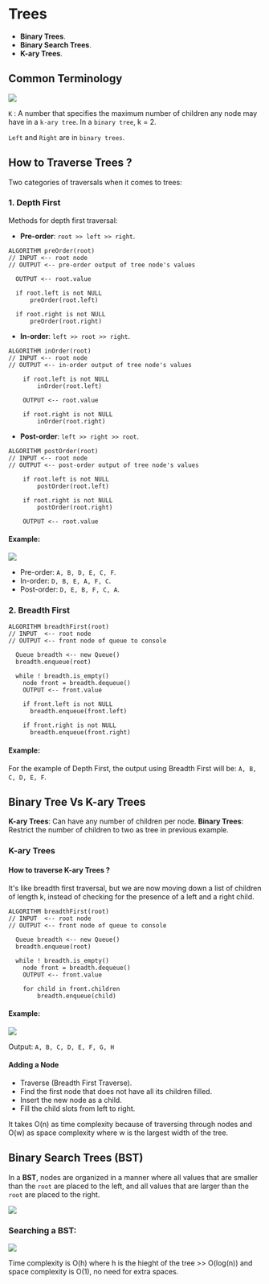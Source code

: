 # Trees

- **Binary Trees**.
- **Binary Search Trees**.
- **K-ary Trees**.


## Common Terminology

![](./images/trees1.PNG)

`K` : A number that specifies the maximum number of children any node may have in a `k-ary tree`. In a `binary tree`, k = 2.

`Left` and `Right` are in `binary trees`.


## How to Traverse Trees ?
Two categories of traversals when it comes to trees:

### 1. Depth First 

Methods for depth first traversal:

- **Pre-order**: `root >> left >> right`.

```
ALGORITHM preOrder(root)
// INPUT <-- root node
// OUTPUT <-- pre-order output of tree node's values

  OUTPUT <-- root.value

  if root.left is not NULL
      preOrder(root.left)

  if root.right is not NULL
      preOrder(root.right)

```

- **In-order**: `left >> root >> right`.

```
ALGORITHM inOrder(root)
// INPUT <-- root node
// OUTPUT <-- in-order output of tree node's values

    if root.left is not NULL
        inOrder(root.left)

    OUTPUT <-- root.value

    if root.right is not NULL
        inOrder(root.right)

```

- **Post-order**: `left >> right >> root`.
```
ALGORITHM postOrder(root)
// INPUT <-- root node
// OUTPUT <-- post-order output of tree node's values

    if root.left is not NULL
        postOrder(root.left)

    if root.right is not NULL
        postOrder(root.right)

    OUTPUT <-- root.value

```

#### Example:

![](./images/trees2.PNG)

- Pre-order: `A, B, D, E, C, F`.
- In-order: `D, B, E, A, F, C`.
- Post-order: `D, E, B, F, C, A`.

### 2. Breadth First

```
ALGORITHM breadthFirst(root)
// INPUT  <-- root node
// OUTPUT <-- front node of queue to console

  Queue breadth <-- new Queue()
  breadth.enqueue(root)

  while ! breadth.is_empty()
    node front = breadth.dequeue()
    OUTPUT <-- front.value

    if front.left is not NULL
      breadth.enqueue(front.left)

    if front.right is not NULL
      breadth.enqueue(front.right)

```

#### Example:
For the example of Depth First, the output using Breadth First will be: `A, B, C, D, E, F`.

## Binary Tree Vs K-ary Trees
**K-ary Trees**: Can have any number of children per node.
**Binary Trees**: Restrict the number of children to two as tree in previous example.

### K-ary Trees
#### How to traverse K-ary Trees ?
It's like breadth first traversal, but we are now moving down a list of children of length k, instead of checking for the presence of a left and a right child.

```
ALGORITHM breadthFirst(root)
// INPUT  <-- root node
// OUTPUT <-- front node of queue to console

  Queue breadth <-- new Queue()
  breadth.enqueue(root)

  while ! breadth.is_empty()
    node front = breadth.dequeue()
    OUTPUT <-- front.value

    for child in front.children
        breadth.enqueue(child)

```

#### Example:

![](./images/trees3.PNG)

Output: `A, B, C, D, E, F, G, H`

#### Adding a Node
- Traverse (Breadth First Traverse).
- Find the first node that does not have all its children filled.
- Insert the new node as a child.
- Fill the child slots from left to right.

It takes O(n) as time complexity because of traversing through nodes and O(w) as space complexity where w is the largest width of the tree.

## Binary Search Trees (BST)
In a **BST**, nodes are organized in a manner where all values that are smaller than the `root` are placed to the left, and all values that are larger than the `root` are placed to the right.

![](./images/trees4.PNG)

### Searching a BST:

![](./images/trees5.PNG)

Time complexity is O(h) where h is the hieght of the tree >> O(log(n)) and space complexity is O(1), no need for extra spaces.